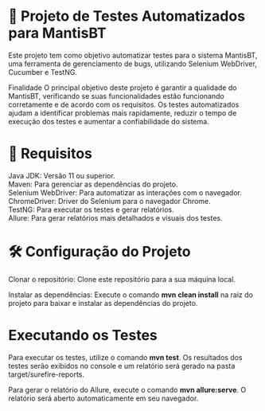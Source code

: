 # 📁 Projeto de Testes Automatizados para MantisBT
Este projeto tem como objetivo automatizar testes para o sistema MantisBT, uma ferramenta de gerenciamento de bugs, utilizando Selenium WebDriver, Cucumber e TestNG.</br>

Finalidade
O principal objetivo deste projeto é garantir a qualidade do MantisBT, verificando se suas funcionalidades estão funcionando corretamente e de acordo com os requisitos. Os testes automatizados ajudam a identificar problemas mais rapidamente, reduzir o tempo de execução dos testes e aumentar a confiabilidade do sistema.

# 📁 Requisitos
Java JDK: Versão 11 ou superior.</br>
Maven: Para gerenciar as dependências do projeto.</br>
Selenium WebDriver: Para automatizar as interações com o navegador.</br>
ChromeDriver: Driver do Selenium para o navegador Chrome.</br>
TestNG: Para executar os testes e gerar relatórios.</br>
Allure: Para gerar relatórios mais detalhados e visuais dos testes.</br>


# 🛠️ Configuração do Projeto
Clonar o repositório: Clone este repositório para a sua máquina local.

Instalar as dependências: Execute o comando **mvn clean install** na raiz do projeto para baixar e instalar as dependências do projeto.

# Executando os Testes

Para executar os testes, utilize o comando **mvn test**. Os resultados dos testes serão exibidos no console e um relatório será gerado na pasta target/surefire-reports.

Para gerar o relatório do Allure, execute o comando **mvn allure:serve**. O relatório será aberto automaticamente em seu navegador.
